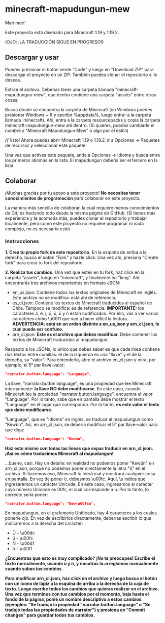# minecraft-mapudungun-mew

Mari mari!

Este proyecto está diseñado para Minecraft 1.19 y 1.19.2.

(OJO: ¡LA TRADUCCIÓN SIGUE EN PROGRESO!)

## Descargar y usar

Puedes presionar el botón verde "Code" y luego en "Download ZIP" para descargar el proyecto en un ZIP. También puedes clonar el repositorio si lo deseas.

Extrae el archivo. Deberías tener una carpeta llamada "minecraft-mapudungun-mew", que dentro contiene una carpeta "assets" entre otras cosas.

Busca dónde se encuentra la carpeta de Minecraft (en Windows puedes presionar Windows + R y escribir %appdata%, luego entrar a la carpeta llamada .minecraft). Ahí, entra a la carpeta resourcepacks y copia la carpeta minecraft-mapudungun-mew ahí dentro. (Si quieres, puedes cambiarle el nombre a "Minecraft Mapudungun Mew" o algo por el estilo)

¡Y listo! Ahora puedes abrir Minecraft 1.19 o 1.19.2, ir a Opciones -> Paquetes de recursos y seleccionar este paquete.

Una vez que actives este paquete, anda a Opciones -> Idioma y busca entre los primeros idiomas en la lista. El mapudungun debería ser el tercero en la lista.

## Colaborar

¡Muchas gracias por tu apoyo a este proyecto! **No necesitas tener conocimientos de programación** para colaborar en este proyecto.

La manera más sencilla de colaborar, la cual requiere menos conocimientos de Git, es haciendo todo desde la misma página de GitHub. (Si tienes más experiencia y te acomoda más, puedes clonar el repositorio y trabajar localmente, pero como este proyecto no requiere programar ni nada complejo, no es necesario esto)

### Instrucciones

**1. Crea tu propio fork de este repositorio.** En la esquina de arriba a la derecha, busca el botón "Fork" y hazle click. Una vez ahí, presiona "Create fork" para crear tu fork del repositorio.

**2. Realiza tus cambios.** Una vez que estés en tu fork, haz click en la carpeta "assets", luego en "minecraft", y finalmente en "lang". Ahí encontrarás tres archivos importantes en formato JSON:

- en_us.json: Contiene todos los textos originales de Minecraft en inglés. Este archivo no se modifica: está ahí de referencia.
- es_cl.json: Contiene los textos de Minecraft traducidos al español de Chile. Tampoco se modifica: es de referencia. **IMPORTANTE:** los caracteres á, é, í, ó, ú, ü y ñ están codificados. Por ello, vas a ver varios caracteres como \u00f1 que van a hacer difícil la lectura. **ADVERTENCIA: está en un orden distinto a en_us,json y arn_cl.json, lo cual puede ser confuso.**
- arn_cl.json: **Este es el archivo que debes modificar.** Debe contener los textos de Minecraft traducidos al mapudungun.

Respecto a los JSONs, lo único que debes saber es que cada línea contiene dos textos entre comillas: el de la izquierda es una "llave" y el de la derecha, su "valor". Para entenderlo, abre el archivo en_cl.json y mira, por ejemplo, el 5° par llave-valor:
```json
"narrator.button.language": "Language",
```
La llave, "narrator.button.language", es una propiedad que lee Minecraft internamente: **la llave NO debe modificarse**. En este caso, cuando Minecraft lee la propiedad "narrator.button.language", encuentra el valor "Language". Por lo tanto, sabe que en pantalla debe mostrar el texto "Language" en el lugar que corresponda. Por lo tanto, **es este valor el texto que debe modificarse**.

"Language", que es "Idioma" en inglés, se traduce al mapudungun como "Kewün". Así, en arn_cl.json, se debería modificar el 5° par llave-valor para que diga:
```json
"narrator.button.language": "Kewün",
```

**Haz esto mismo con todas las líneas que sepas traducir en arn_cl.json. ¡Así es cómo traducimos Minecraft al mapudungun!**

...bueno, casi. Hay un detalle: en realidad no podemos poner "Kewün" en arn_cl.json, porque no podemos poner directamente la letra "ü" en el archivo. Si hacemos eso, Minecraft lo leerá mal y mostrará cualquier cosa en pantalla. En vez de poner ü, debesmos \u00fc. Aquí, \u indica que ingresaremos un carácter Unicode. En este caso, ingresamos el carácter cuyo número Unicode es 00fc, el cual corresponde a ü. Por lo tanto, lo correcto sería poner:
```json
"narrator.button.language": "Kew\u00fcn",
```
En mapudungun, en el grafemario Unificado, hay 4 caracteres a los cuales ponerle ojo. En vez de escribirlos directamente, deberías escribir lo que indicaremos a la derecha del carácter:
- Ü - \u00dc
- ü - \u00fc
- Ñ - \u00d1
- ñ - \u00f1

**¿Encuentras que esto es muy complicado? ¡No te preocupes! Escribe el texto normalmente, usando ü y ñ, y nosotros lo arreglamos manualmente cuando subas tus cambios.**

**Para modificar arn_cl.json, haz click en el archivo y luego busca el botón con un icono de lápiz a la esquina de arriba a la derecha de la caja de texto. Luego escribe todos los cambios que quieras realizar en el archivo. Una vez que termines con tus cambios por el momento, baja hasta el fondo de la página, ponle un nombre descriptivo a estos cambios (ejemplos: "Se tradujo la propiedad "narrator.button.language" o "Se tradujo todas las propiedades de narrator") y presiona en "Commit changes" para guardar todos tus cambios.**

